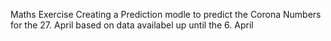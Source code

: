 Maths Exercise Creating a Prediction modle to predict the Corona Numbers for the 27. April based on data availabel up until the 6. April
